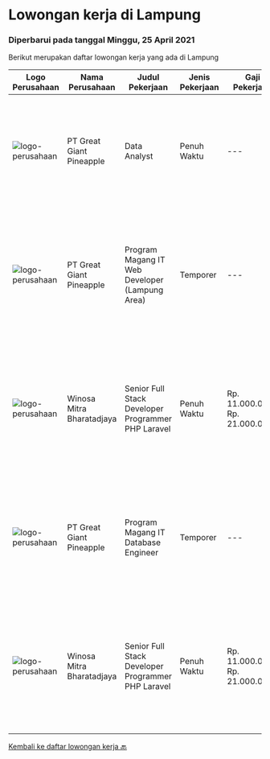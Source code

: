 
  # Lowongan kerja di Lampung

  ### Diperbarui pada tanggal Minggu, 25 April 2021

  Berikut merupakan daftar lowongan kerja yang ada di Lampung

  |Logo Perusahaan | Nama Perusahaan | Judul Pekerjaan | Jenis Pekerjaan | Gaji Pekerjaan | Lokasi | Deskripsi | Tanggal diunggah | Pranala |
  | -------------- | --------------- | --------------- | --------- | --------- | -------------- | ------- | ----------- | ----------- |
  |![logo-perusahaan](https://image-service-cdn.seek.com.au/a9cfbe111d354fb1258d78b83041fd927add45ba/ee4dce1061f3f616224767ad58cb2fc751b8d2dc)|PT Great Giant Pineapple|Data Analyst|Penuh Waktu|---|Lampung|Requirement Excellent data analysis skills, with the ability to pull from many different data sources and provide insights on that dataMinimum 2+...|Jumat, 23 April 2021|https://www.jobstreet.co.id/id/job/data-analyst-3515282?token=0~44db9a8a-3756-4c5d-85ad-10e4a3aaf3c4&sectionRank=1&jobId=jobstreet-id-job-3515282|
|![logo-perusahaan](https://image-service-cdn.seek.com.au/a9cfbe111d354fb1258d78b83041fd927add45ba/ee4dce1061f3f616224767ad58cb2fc751b8d2dc)|PT Great Giant Pineapple|Program Magang IT Web Developer (Lampung Area)|Temporer|---|Lampung|Role and Responsibility : Perform software development tasks and assist in the design and architecture of software applications individually or as a...|Sabtu, 24 April 2021|https://www.jobstreet.co.id/id/job/program-magang-it-web-developer-lampung-area-3502567?token=0~44db9a8a-3756-4c5d-85ad-10e4a3aaf3c4&sectionRank=2&jobId=jobstreet-id-job-3502567|
|![logo-perusahaan](https://image-service-cdn.seek.com.au/cd823704551af28e73a2059691a6e200c86b8a5f/ee4dce1061f3f616224767ad58cb2fc751b8d2dc)|Winosa Mitra Bharatadjaya|Senior Full Stack Developer Programmer PHP Laravel|Penuh Waktu|Rp. 11.000.000-Rp. 21.000.000|Lampung|Our office is based in Bandar Lampung and candidates are expected to move to Bandar Lampung. Successful candidates: Have at least 5 years of...|Rabu, 21 April 2021|https://www.jobstreet.co.id/id/job/senior-full-stack-developer-programmer-php-laravel-3504145?token=0~44db9a8a-3756-4c5d-85ad-10e4a3aaf3c4&sectionRank=3&jobId=jobstreet-id-job-3504145|
|![logo-perusahaan](https://image-service-cdn.seek.com.au/a9cfbe111d354fb1258d78b83041fd927add45ba/ee4dce1061f3f616224767ad58cb2fc751b8d2dc)|PT Great Giant Pineapple|Program Magang IT Database Engineer|Temporer|---|Lampung|Requirement : Knowledgeable in SQL Server Analysis, SQL Server Integration, SQL Server Reporting, and SQL Server Configuration Knowledgeable with SAP...|Kamis, 08 April 2021|https://www.jobstreet.co.id/id/job/program-magang-it-database-engineer-3493859?token=0~44db9a8a-3756-4c5d-85ad-10e4a3aaf3c4&sectionRank=4&jobId=jobstreet-id-job-3493859|
|![logo-perusahaan](https://image-service-cdn.seek.com.au/cd823704551af28e73a2059691a6e200c86b8a5f/ee4dce1061f3f616224767ad58cb2fc751b8d2dc)|Winosa Mitra Bharatadjaya|Senior Full Stack Developer Programmer PHP Laravel|Penuh Waktu|Rp. 11.000.000-Rp. 21.000.000|Lampung|Our office is based in Bandar Lampung. Candidates are expected to work onsite in Bandar Lampung however working remotely is possible as...|Senin, 05 April 2021|https://www.jobstreet.co.id/id/job/senior-full-stack-developer-programmer-php-laravel-3497570?token=0~44db9a8a-3756-4c5d-85ad-10e4a3aaf3c4&sectionRank=5&jobId=jobstreet-id-job-3497570|


  [Kembali ke daftar lowongan kerja 🔙](../README.md#daftar-lowongan-kerja)
  